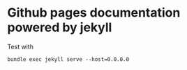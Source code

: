 # Github pages documentation powered by jekyll

Test with 

```
bundle exec jekyll serve --host=0.0.0.0
```
